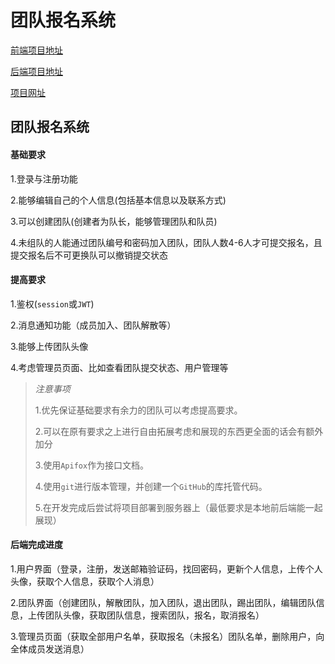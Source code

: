 # 团队报名系统

[前端项目地址](https://github.com/HerveyB3B4/TeamRegistrationSystem-Front)

[后端项目地址](https://github.com/Penryn/TeamRegistrationSystem-Back)

[项目网址](http://47.115.209.120:5173)

## 团队报名系统

#### 基础要求

1.登录与注册功能

2.能够编辑自己的个人信息(包括基本信息以及联系方式)

3.可以创建团队(创建者为队长，能够管理团队和队员)

4.未组队的人能通过团队编号和密码加入团队，团队人数4-6人才可提交报名，且提交报名后不可更换队可以撤销提交状态

#### 提高要求

1.鉴权(`session`或`JWT`)

2.消息通知功能（成员加入、团队解散等）

3.能够上传团队头像

4.考虑管理员页面、比如查看团队提交状态、用户管理等

>  *注意事项*
>
> 1.优先保证基础要求有余力的团队可以考虑提高要求。
>
> 2.可以在原有要求之上进行自由拓展考虑和展现的东西更全面的话会有额外加分
>
> 3.使用`Apifox`作为接口文档。
>
> 4.使用`git`进行版本管理，并创建一个`GitHub`的库托管代码。
>
> 5.在开发完成后尝试将项目部署到服务器上（最低要求是本地前后端能一起展现）
> 
#### 后端完成进度

1.用户界面（登录，注册，发送邮箱验证码，找回密码，更新个人信息，上传个人头像，获取个人信息，获取个人消息）

2.团队界面（创建团队，解散团队，加入团队，退出团队，踢出团队，编辑团队信息，上传团队头像，获取团队信息，搜索团队，报名，取消报名）

3.管理员页面（获取全部用户名单，获取报名（未报名）团队名单，删除用户，向全体成员发送消息）
